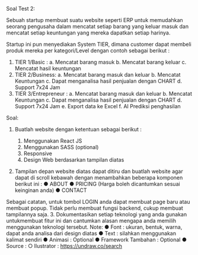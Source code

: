 Soal Test 2:

Sebuah startup membuat suatu website seperti ERP untuk
memudahkan seorang pengusaha dalam mencatat setiap barang
yang keluar masuk dan mencatat setiap keuntungan yang
mereka dapatkan setiap harinya.

Startup ini pun menyediakan System TIER, dimana customer dapat
membeli produk mereka per kategori/Level dengan contoh
sebagai berikut :

1. TIER 1/Basic :
   a. Mencatat barang masuk
   b. Mencatat barang keluar
   c. Mencatat hasil keuntungan
2. TIER 2/Business:
   a. Mencatat barang masuk dan keluar
   b. Mencatat Keuntungan
   c. Dapat menganalisa hasil penjualan dengan CHART
   d. Support 7x24 Jam
3. TIER 3/Entrepreneur :
   a. Mencatat barang masuk dan keluar
   b. Mencatat Keuntungan
   c. Dapat menganalisa hasil penjualan dengan CHART
   d. Support 7x24 Jam
   e. Export data ke Excel
   f. AI Prediksi penghasilan

Soal:

1. Buatlah website dengan ketentuan sebagai berikut :
   1. Menggunakan React JS
   2. Menggunakan SASS (optional)
   3. Responsive
   4. Design Web berdasarkan tampilan diatas

2. Tampilan depan website diatas dapat ditiru dan buatlah
   website agar dapat di scroll kebawah dengan menambahkan
   beberapa komponen berikut ini :
   ● ABOUT
   ● PRICING (Harga boleh dicantumkan sesuai keinginan anda)
   ● CONTACT

Sebagai catatan, untuk tombol LOGIN anda dapat membuat page
baru atau membuat popup. Tidak perlu membuat fungsi
backend, cukup membuat tampilannya saja. 3. Dokumentasikan setiap teknologi yang anda gunakan
untukmembuat fitur ini dan cantumkan alasan mengapa anda
memilih menggunakan teknologi tersebut.
Note:
● Font : ukuran, bentuk, warna, dapat anda analisa dari
design diatas
● Text : silahkan menggunakan kalimat sendiri
● Animasi : Optional
● Framework Tambahan : Optional 
● Source :
   ○ Ilustrator : https://undraw.co/search
